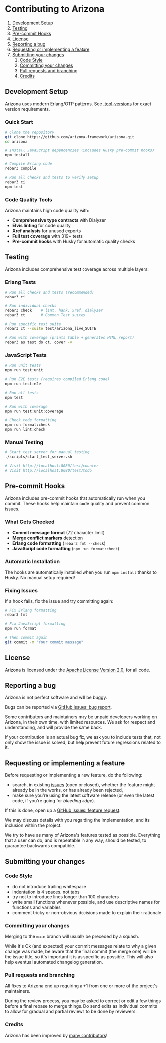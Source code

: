 # Contributing to Arizona

1. [Development Setup](#development-setup)
1. [Testing](#testing)
1. [Pre-commit Hooks](#pre-commit-hooks)
1. [License](#license)
1. [Reporting a bug](#reporting-a-bug)
1. [Requesting or implementing a feature](#requesting-or-implementing-a-feature)
1. [Submitting your changes](#submitting-your-changes)
   1. [Code Style](#code-style)
   1. [Committing your changes](#committing-your-changes)
   1. [Pull requests and branching](#pull-requests-and-branching)
   1. [Credits](#credits)

## Development Setup

Arizona uses modern Erlang/OTP patterns. See [.tool-versions](../.tool-versions) for exact version requirements.

### Quick Start

```bash
# Clone the repository
git clone https://github.com/arizona-framework/arizona.git
cd arizona

# Install JavaScript dependencies (includes Husky pre-commit hooks)
npm install

# Compile Erlang code
rebar3 compile

# Run all checks and tests to verify setup
rebar3 ci
npm test
```

### Code Quality Tools

Arizona maintains high code quality with:

- **Comprehensive type contracts** with Dialyzer
- **Elvis linting** for code quality
- **Xref analysis** for unused exports
- **Full test coverage** with 319+ tests
- **Pre-commit hooks** with Husky for automatic quality checks

## Testing

Arizona includes comprehensive test coverage across multiple layers:

### Erlang Tests

```bash
# Run all checks and tests (recommended)
rebar3 ci

# Run individual checks
rebar3 check    # lint, hank, xref, dialyzer
rebar3 ct       # Common Test suites

# Run specific test suite
rebar3 ct --suite test/arizona_live_SUITE

# Run with coverage (prints table + generates HTML report)
rebar3 as test do ct, cover -v
```

### JavaScript Tests

```bash
# Run unit tests
npm run test:unit

# Run E2E tests (requires compiled Erlang code)
npm run test:e2e

# Run all tests
npm test

# Run with coverage
npm run test:unit:coverage

# Check code formatting
npm run format:check
npm run lint:check
```

### Manual Testing

```bash
# Start test server for manual testing
./scripts/start_test_server.sh

# Visit http://localhost:8080/test/counter
# Visit http://localhost:8080/test/todo
```

## Pre-commit Hooks

Arizona includes pre-commit hooks that automatically run when you commit. These hooks help maintain code quality and prevent common issues.

### What Gets Checked

- **Commit message format** (72 character limit)
- **Merge conflict markers** detection
- **Erlang code formatting** (`rebar3 fmt --check`)
- **JavaScript code formatting** (`npm run format:check`)

### Automatic Installation

The hooks are automatically installed when you run `npm install` thanks to Husky. No manual setup required!

### Fixing Issues

If a hook fails, fix the issue and try committing again:

```bash
# Fix Erlang formatting
rebar3 fmt

# Fix JavaScript formatting
npm run format

# Then commit again
git commit -m "Your commit message"
```

## License

Arizona is licensed under the [Apache License Version 2.0](LICENSE.md), for all code.

## Reporting a bug

Arizona is not perfect software and will be buggy.

Bugs can be reported via
[GitHub issues: bug report](https://github.com/arizona-framework/arizona/issues/new?template=bug_report.md).

Some contributors and maintainers may be unpaid developers working on Arizona, in their own time,
with limited resources. We ask for respect and understanding, and will provide the same back.

If your contribution is an actual bug fix, we ask you to include tests that, not only show the issue
is solved, but help prevent future regressions related to it.

## Requesting or implementing a feature

Before requesting or implementing a new feature, do the following:

- search, in existing [issues](https://github.com/arizona-framework/arizona/issues) (open or closed),
whether the feature might already be in the works, or has already been rejected,
- make sure you're using the latest software release (or even the latest code, if you're going for
_bleeding edge_).

If this is done, open up a
[GitHub issues: feature request](https://github.com/arizona-framework/arizona/issues/new?template=feature_request.md).

We may discuss details with you regarding the implementation, and its inclusion within the project.

We try to have as many of Arizona's features tested as possible. Everything that a user can do,
and is repeatable in any way, should be tested, to guarantee backwards compatible.

## Submitting your changes

### Code Style

- do not introduce trailing whitespace
- indentation is 4 spaces, not tabs
- try not to introduce lines longer than 100 characters
- write small functions whenever possible, and use descriptive names for functions and variables
- comment tricky or non-obvious decisions made to explain their rationale

### Committing your changes

Merging to the `main` branch will usually be preceded by a squash.

While it's Ok (and expected) your commit messages relate to why a given change was made, be aware
that the final commit (the merge one) will be the issue title, so it's important it is as specific
as possible. This will also help eventual automated changelog generation.

### Pull requests and branching

All fixes to Arizona end up requiring a +1 from one or more of the project's maintainers.

During the review process, you may be asked to correct or edit a few things before a final rebase
to merge things. Do send edits as individual commits to allow for gradual and partial reviews to be
done by reviewers.

### Credits

Arizona has been improved by
[many contributors](https://github.com/arizona-framework/arizona/graphs/contributors)!
